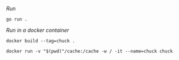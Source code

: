 *Run*

`go run .`

*Run in a docker container*

`docker build --tag=chuck .`

`docker run -v "$(pwd)"/cache:/cache -w / -it --name=chuck chuck`
